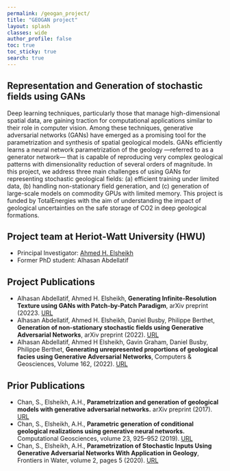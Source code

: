 ```yaml
---
permalink: /geogan_project/
title: "GEOGAN project"
layout: splash
classes: wide
author_profile: false
toc: true
toc_sticky: true
search: true
---
```

## Representation and Generation of stochastic fields using GANs
Deep learning techniques, particularly those that manage high-dimensional spatial data, are gaining traction for computational applications similar to their role in computer vision. Among these techniques, generative adversarial networks (GANs) have emerged as a promising tool for the parametrization and synthesis of spatial geological models. GANs efficiently learns a neural network parametrization of the geology —referred to as a generator network— that is capable of reproducing very complex geological patterns with dimensionality reduction of several orders of magnitude. In this project, we address three main challenges of using GANs for representing stochastic geological fields: (a) efficient training under limited data, (b) handling non-stationary field generation, and (c) generation of large-scale models on commodity GPUs with limited memory. This project is funded by TotalEnergies with the aim of understanding the impact of geological uncertainties on the safe storage of CO2 in deep geological formations.

## Project team at Heriot-Watt University (HWU)
- Principal Investigator: [Ahmed H. Elsheikh](https://researchportal.hw.ac.uk/en/persons/ahmed-h-elsheikh)
- Former PhD student: Alhasan Abdellatif

## Project Publications
- Alhasan Abdellatif, Ahmed H. Elsheikh, **Generating Infinite-Resolution Texture using GANs with Patch-by-Patch Paradigm**,
arXiv preprint (20223. [URL](https://arxiv.org/abs/2309.02340)
- Alhasan Abdellatif, Ahmed H. Elsheikh, Daniel Busby, Philippe Berthet, **Generation of non-stationary stochastic fields using Generative Adversarial Networks**, arXiv preprint (2022). [URL](https://arxiv.org/abs/2205.05469)
- Alhasan Abdellatif, Ahmed H Elsheikh, Gavin Graham, Daniel Busby, Philippe Berthet, **Generating unrepresented proportions of geological facies using Generative Adversarial Networks**, Computers & Geosciences, Volume 162, (2022). [URL](https://doi.org/10.1016/j.cageo.2022.105085)

## Prior Publications
- Chan, S., Elsheikh, A.H., **Parametrization and generation of geological models with generative adversarial networks.** arXiv preprint (2017). [URL](https://arxiv.org/abs/1708.01810)
- Chan, S., Elsheikh, A.H., **Parametric generation of conditional geological realizations using generative neural networks.** Computational Geosciences, volume 23, 925–952 (2019). [URL](https://doi.org/10.1007/s10596-019-09850-7)
- Chan, S., Elsheikh, A.H., **Parametrization of Stochastic Inputs Using Generative Adversarial Networks With Application in Geology**, Frontiers in Water, volume 2, pages 5 (2020). [URL](https://doi.org/10.3389/frwa.2020.00005)